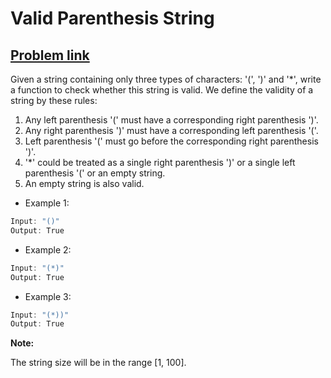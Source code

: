 # Valid Parenthesis String

## [Problem link](https://leetcode.com/problems/valid-parenthesis-string/)

Given a string containing only three types of characters: '(', ')' and '*', write a function to check whether this string is valid. We define the validity of a string by these rules:

1. Any left parenthesis '(' must have a corresponding right parenthesis ')'.
2. Any right parenthesis ')' must have a corresponding left parenthesis '('.
3. Left parenthesis '(' must go before the corresponding right parenthesis ')'.
4. '*' could be treated as a single right parenthesis ')' or a single left parenthesis '(' or an empty string.
5. An empty string is also valid.

- Example 1:

```js
Input: "()"
Output: True
```

- Example 2:

```js
Input: "(*)"
Output: True
```

- Example 3:

```js
Input: "(*))"
Output: True
```

**Note:**  

The string size will be in the range [1, 100].

